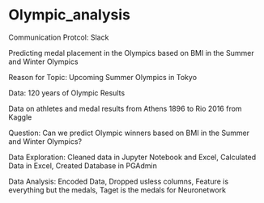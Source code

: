 # Olympic_analysis
Communication Protcol: Slack

Predicting medal placement in the Olympics based on BMI in the Summer and Winter Olympics

Reason for Topic: Upcoming Summer Olympics in Tokyo

Data: 120 years of Olympic Results

Data on athletes and medal results from Athens 1896 to Rio 2016 from Kaggle

Question: Can we predict Olympic winners based on BMI in the Summer and Winter Olympics?

Data Exploration: Cleaned data in Jupyter Notebook and Excel, Calculated Data in Excel, Created Database in PGAdmin

Data Analysis: Encoded Data, Dropped usless columns, Feature is everything but the medals, Taget is the medals for Neuronetwork 

